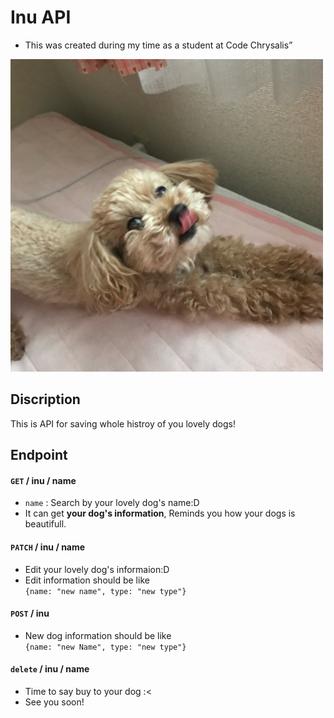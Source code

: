 # Inu API
- This was created during my time as a student at Code Chrysalis”
 <img src ='img/dog.jpg' width= "500px" alt= "dog"/>

## Discription 
 This is API for saving whole histroy of you lovely dogs!

## Endpoint
#### **```GET```**  / inu / name
- ```name``` :  Search by your lovely dog's name:D 
- It can get **your dog's information**, Reminds you how your dogs is beautifull.


#### **```PATCH```** / inu / name
-  Edit your lovely dog's informaion:D
- Edit information should be like <br>
```{name: "new name", type: "new type"}``` 

#### **```POST```** / inu
- New dog information should be like <br>
```{name: "new Name", type: "new type"}```

#### **```delete```** / inu / name
- Time to say buy to your dog :<
- See you soon! 